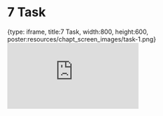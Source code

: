 # 7 Task
 
{type: iframe, title:7 Task, width:800, height:600, poster:resources/chapt_screen_images/task-1.png}
![](https://hutchdatascience.org/FH_WDL102_Workflows/no_toc/task-1.html)
 

 
